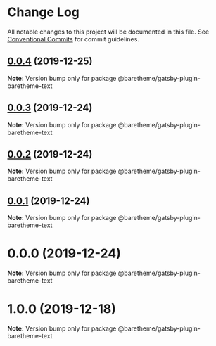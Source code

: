 # Change Log

All notable changes to this project will be documented in this file.
See [Conventional Commits](https://conventionalcommits.org) for commit guidelines.

## [0.0.4](https://gitlab.com/baretheme/theme/compare/v0.0.3...v0.0.4) (2019-12-25)

**Note:** Version bump only for package @baretheme/gatsby-plugin-baretheme-text





## [0.0.3](https://gitlab.com/baretheme/theme/compare/v0.0.2...v0.0.3) (2019-12-24)

**Note:** Version bump only for package @baretheme/gatsby-plugin-baretheme-text





## [0.0.2](https://gitlab.com/baretheme/theme/compare/v0.0.1...v0.0.2) (2019-12-24)

**Note:** Version bump only for package @baretheme/gatsby-plugin-baretheme-text





## [0.0.1](https://gitlab.com/baretheme/theme/compare/v0.0.0...v0.0.1) (2019-12-24)

**Note:** Version bump only for package @baretheme/gatsby-plugin-baretheme-text





# 0.0.0 (2019-12-24)

**Note:** Version bump only for package @baretheme/gatsby-plugin-baretheme-text





# 1.0.0 (2019-12-18)

**Note:** Version bump only for package @baretheme/gatsby-plugin-baretheme-text
